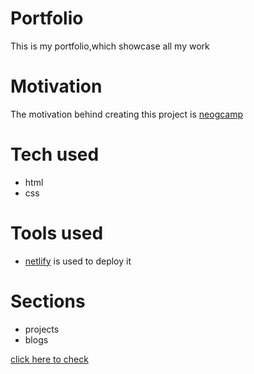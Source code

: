 # Portfolio
This is my portfolio,which showcase all my work

# Motivation
The motivation behind creating this project is [neogcamp](https://neog.camp/)

# Tech used
* html
* css

# Tools used
* [netlify](https://app.netlify.com/) is used to deploy it

# Sections
* projects
* blogs

[click here to check](https://poonammohata.netlify.app/)
